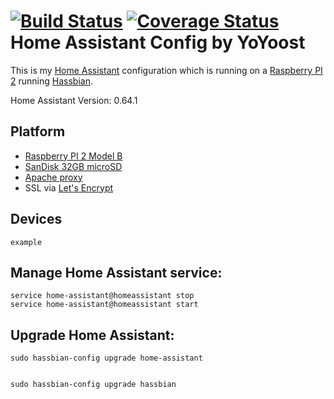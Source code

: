 # [![Build Status](https://travis-ci.org/YoYoost/HomeAssistant.svg?branch=master)](https://travis-ci.org/YoYoost/HomeAssistant) [![Coverage Status](https://coveralls.io/repos/github/YoYoost/HomeAssistant/badge.svg?branch=master)](https://coveralls.io/github/YoYoost/HomeAssistant?branch=master) Home Assistant Config by YoYoost
This is my [Home Assistant](https://home-assistant.io) configuration which is running on a [Raspberry PI 2](https://www.raspberrypi.org/products/raspberry-pi-2-model-b/) running [Hassbian](https://home-assistant.io/docs/installation/hassbian/installation/).

Home Assistant Version: 0.64.1

## Platform
* [Raspberry PI 2 Model B](https://www.raspberrypi.org/products/raspberry-pi-2-model-b/)
* [SanDisk 32GB microSD](https://www.sandisk.com/home/memory-cards/microsd-cards/sandisk-microsd)
* [Apache proxy](https://home-assistant.io/docs/ecosystem/apache/)
* SSL via [Let's Encrypt](https://letsencrypt.org/)

## Devices

```
example
```

## Manage Home Assistant service:

```
service home-assistant@homeassistant stop
service home-assistant@homeassistant start
```

## Upgrade Home Assistant:

```
sudo hassbian-config upgrade home-assistant


sudo hassbian-config upgrade hassbian
```


